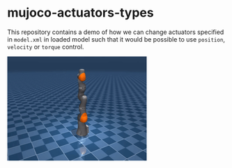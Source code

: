 # mujoco-actuators-types

This repository contains a demo of how we can change actuators specified in `model.xml` in loaded model such that it would be possible to use `position`, `velocity` or `torque` control.

![position control](position.gif)
